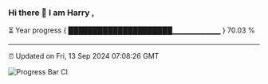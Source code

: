 ### Hi there 👋 I am Harry , 

⏳ Year progress { █████████████████████▁▁▁▁▁▁▁▁▁ } 70.03 %

---

⏰ Updated on Fri, 13 Sep 2024 07:08:26 GMT

![Progress Bar CI](https://github.com/duykhang68/duykhang68/workflows/Progress%20Bar%20CI/badge.svg)
